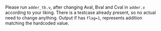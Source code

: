 Please run `adder_tb.v`, after changing Aval, Bval and Cval in `adder.v` according to your liking. There is a testcase already present, so no actual need to change anything.
Output if has `flag=1`, represents addition matching the hardcoded value.
